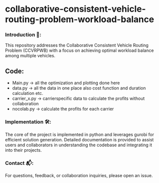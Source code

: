 # collaborative-consistent-vehicle-routing-problem-workload-balance
### Introduction 🚗: 
This repository addresses the Collaborative Consistent Vehicle Routing Problem (CCVRPWB) with a focus on achieving optimal workload balance among multiple vehicles. 

## Code: 
- Main.py       -> all the optimization and plotting done here
- data.py       -> all the data in one place also cost function and duration calculation etc.
- carrier_x.py  -> carrierspecific data to calculate the profits without collaboration
- nocolab.py    -> calculate the profits for each carrier

### Implementation 🛠️:
The core of the project is implemented in python and leverages gurobi for efficient solution generation. Detailed documentation is provided to assist users and collaborators in understanding the codebase and integrating it into their projects.


### Contact 📬:
For questions, feedback, or collaboration inquiries, please open an issue.
